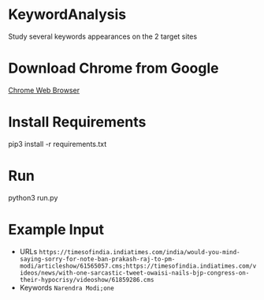 # KeywordAnalysis
Study several keywords appearances on the 2 target sites

# Download Chrome from Google
[Chrome Web Browser](https://dl.google.com/tag/s/appguid%3D%7B8A69D345-D564-463C-AFF1-A69D9E530F96%7D%26iid%3D%7B1109710B-86F9-01FD-F08A-73F0D3F0D7E5%7D%26lang%3Den%26browser%3D4%26usagestats%3D1%26appname%3DGoogle%2520Chrome%26needsadmin%3Dprefers%26ap%3Dx64-stable-statsdef_1%26installdataindex%3Ddefaultbrowser/update2/installers/ChromeSetup.exe)

# Install Requirements
pip3 install -r requirements.txt

# Run
python3 run.py

# Example Input
* URLs
`https://timesofindia.indiatimes.com/india/would-you-mind-saying-sorry-for-note-ban-prakash-raj-to-pm-modi/articleshow/61565057.cms;https://timesofindia.indiatimes.com/videos/news/with-one-sarcastic-tweet-owaisi-nails-bjp-congress-on-their-hypocrisy/videoshow/61859286.cms`
* Keywords
`Narendra Modi;one`